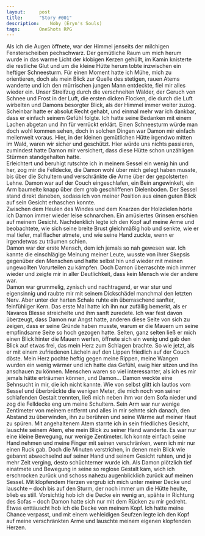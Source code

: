 ```yaml
---
layout: 	post
title: 		"Story #001"
description:	Noby (Eryn's Souls)
tags: 		OneShots RPG
---
```


Als ich die Augen öffnete, war der Himmel jenseits der milchigen Fensterscheiben pechschwarz. Der gemütliche Raum um mich herum wurde in das warme Licht der klobigen Kerzen gehüllt, im Kamin knisterte die restliche Glut und um die kleine Hütte herum tobte inzwischen ein heftiger Schneesturm. Für einen Moment hatte ich Mühe, mich zu orientieren, doch als mein Blick zur Quelle des stetigen, rauen Atems wanderte und ich den mürrischen jungen Mann entdeckte, fiel mir alles wieder ein.
Unser Streifzug durch die verschneiten Wälder, der Geruch von Schnee und Frost in der Luft, die ersten dicken Flocken, die durch die Luft wirbelten und Damons besorgter Blick, als der Himmel immer weiter zuzog. Scheinbar hatte er absolut Recht gehabt, und einmal mehr war ich dankbar, dass er einfach seinem Gefühl folgte. Ich hatte seine Bedanken mit einem Lachen abgetan und ihn für verrückt erklärt. Einen Schneesturm würde man doch wohl kommen sehen, doch in solchen Dingen war Damon mir einfach meilenweit voraus.
Hier, in der kleinen gemütlichen Hütte irgendwo mitten im Wald, waren wir sicher und geschützt. Hier würde uns nichts passieren, zumindest hatte Damon mir versichert, dass diese Hütte schon unzähligen Stürmen standgehalten hatte.  
Erleichtert und beruhigt rutschte ich in meinem Sessel ein wenig hin und her, zog mir die Felldecke, die Damon wohl über mich gelegt haben musste, bis über die Schultern und verschränkte die Arme über der gepolsterten Lehne. Damon war auf der Couch eingeschlafen, ein Bein angewinkelt, ein Arm baumelte knapp über dem grob geschliffenen Dielenboden. Der Sessel stand direkt daneben, sodass ich von meiner Position aus einen guten Blick auf sein Gesicht erhaschen konnte.  
Zwischen dem Heulen des Windes und dem Knarzen der Holzdielen hörte ich Damon immer wieder leise schnarchen. Ein amüsiertes Grinsen erschien auf meinem Gesicht. Nachdenklich legte ich den Kopf auf meine Arme und beobachtete, wie sich seine breite Brust gleichmäßig hob und senkte, wie er mal tiefer, mal flacher atmete, und wie seine Hand zuckte, wenn er irgendetwas zu träumen schien.  
Damon war der erste Mensch, dem ich jemals so nah gewesen war. Ich kannte die einschlägige Meinung meiner Leute, wusste von ihrer Skepsis gegenüber den Menschen und hatte selbst hin und wieder mit meinen ungewollten Vorurteilen zu kämpfen. Doch Damon überraschte mich immer wieder und zeigte mir in aller Deutlichkeit, dass kein Mensch wie der andere war.  
Damon war grummelig, zynisch und nachtragend, er war stur und eigensinnig und raubte mir mit seinem Dickschädel manchmal den letzten Nerv. Aber unter der harten Schale ruhte ein überraschend sanfter, feinfühliger Kern. Das erste Mal hatte ich ihn nur zufällig bemerkt, als er Navaros Blesse streichelte und ihm sanft zuredete. Ich war fest davon überzeugt, dass Damon nur Angst hatte, anderen diese Seite von sich zu zeigen, dass er seine Gründe haben musste, warum er die Mauern um seine empfindsame Seite so hoch gezogen hatte. Selten, ganz selten ließ er mich einen Blick hinter die Mauern werfen, öffnete sich ein wenig und gab den Blick auf etwas frei, das mein Herz zum Schlagen brachte.
So wie jetzt, als er mit einem zufriedenen Lächeln auf den Lippen friedlich auf der Couch döste. Mein Herz pochte heftig gegen meine Rippen, meine Wangen wurden ein wenig wärmer und ich hatte das Gefühl, ewig hier sitzen und ihn anschauen zu können. Menschen waren so viel interessanter, als ich es mir jemals hätte erträumen können, und Damon... Damon weckte eine Sehnsucht in mir, die ich nicht kannte.
Wie von selbst glitt ich lautlos vom Sessel und überbrückte die wenigen Meter, die mich noch von seiner schlafenden Gestalt trennten, ließ mich neben ihm vor dem Sofa nieder und zog die Felldecke eng um meine Schultern. Sein Arm war nur wenige Zentimeter von meinem entfernt und alles in mir sehnte sich danach, den Abstand zu überwinden, ihn zu berühren und seine Wärme auf meiner Haut zu spüren. Mit angehaltenem Atem starrte ich in sein friedliches Gesicht, lauschte seinem Atem, ehe mein Blick zu seiner Hand wanderte.
Es war nur eine kleine Bewegung, nur wenige Zentimeter. Ich konnte einfach seine Hand nehmen und meine Finger mit seinen verschränken, wenn ich mir nur einen Ruck gab. Doch die Minuten verstrichen, in denen mein Blick wie gebannt abwechselnd auf seiner Hand und seinem Gesicht ruhten, und je mehr Zeit verging, desto schüchterner wurde ich. Als Damon plötzlich tief einatmete und Bewegung in seine so reglose Gestalt kam, wich ich erschrocken zurück und schoss nahezu augenblicklich zurück auf meinen Sessel. Mit klopfendem Herzen vergrub ich mich unter meiner Decke und lauschte – doch bis auf den Sturm, der noch immer um die Hütte heulte, blieb es still. Vorsichtig hob ich die Decke ein wenig an, spähte in Richtung des Sofas – doch Damon hatte sich nur mit dem Rücken zu mir gedreht. Etwas enttäuscht hob ich die Decke von meinem Kopf. Ich hatte meine Chance verpasst, und mit einem wehleidigen Seufzen legte ich den Kopf auf meine verschränkten Arme und lauschte meinem eigenen klopfenden Herzen.